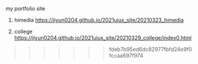 
my portfolio site
1. himedia https://jiyun0204.github.io/2021uiux_site/20210323_himedia
<a href="https://jiyun0204.github.io/2021uiux_site/20210323_himedia">
</a>

2. college https://jiyun0204.github.io/2021uiux_site/20210329_college/index0.html
<a href="https://jiyun0204.github.io/2021uiux_site/20210329_college/index0.html"></a>


>>>>>>> fdeb7b95ed6dc82977fbfd24e9f0fccaa697f974
